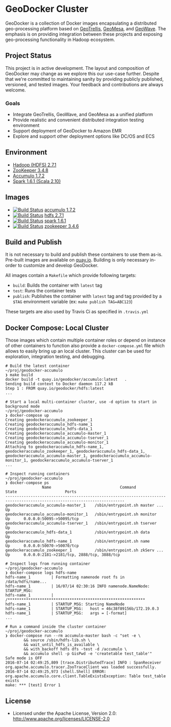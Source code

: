 # GeoDocker Cluster

GeoDocker is a collection of Docker images encapsulating a distributed geo-processing platform based on [GeoTrellis](https://github.com/geotrellis/geotrellis), [GeoMesa](https://github.com/locationtech/geomesa), and [GeoWave](https://github.com/ngageoint/geowave). The emphasis is on providing integration between these projects and exposing geo-processing functionality in Hadoop ecosystem.

## Project Status

This project is in active development. The layout and composition of GeoDocker may change as we explore this our use-case further.
Despite that we're committed to maintaining sanity by providing publicly published, versioned, and tested images. Your feedback and contributions are always welcome.

### Goals
  - Integrate GeoTrellis, GeoWave, and GeoMesa as a unified platform  
  - Provide realistic and convenient distributed integration testing environment
  - Support deployment of GeoDocker to Amazon EMR
  - Explore and support other deployment options like DC/OS and ECS

## Environment

* [Hadoop (HDFS) 2.7.1](https://hadoop.apache.org/)
* [ZooKeeper 3.4.8](https://zookeeper.apache.org/)
* [Accumulo 1.7.2](https://accumulo.apache.org/)
* [Spark 1.6.1 (Scala 2.10)](http://spark.apache.org/)

## Images

* [![Build Status](https://api.travis-ci.org/geodocker/geodocker-accumulo.svg)](http://travis-ci.org/geodocker/geodocker-accumulo) [accumulo 1.7.2](https://github.com/geodocker/geodocker-accumulo)
* [![Build Status](https://api.travis-ci.org/geodocker/geodocker-hdfs.svg)](http://travis-ci.org/geodocker/geodocker-hdfs) [hdfs 2.7.1](https://github.com/geodocker/geodocker-hdfs)
* [![Build Status](https://api.travis-ci.org/geodocker/geodocker-spark.svg)](http://travis-ci.org/geodocker/geodocker-spark) [spark 1.6.1](https://github.com/geodocker/geodocker-spark)
* [![Build Status](https://api.travis-ci.org/geodocker/geodocker-zookeeper.svg)](http://travis-ci.org/geodocker/geodocker-zookeeper) [zookeeper 3.4.6](https://github.com/geodocker/geodocker-zookeeper)

## Build and Publish

It is not necessary to build and publish these containers to use them as-is. Pre-built images are available on [quay.io](https://quay.io/organization/geodocker). Building is only necessary in-order to customize and develop GeoDocker.

All images contain a `Makefile` which provide following targets:
 - `build`: Builds the container with `latest` tag
 - `test`: Runs the container tests
 - `publish`: Publishes the  container with `latest` tag and tag provided by a `$TAG` environment variable (ex: `make publish TAG=ABC123`)

These targets are also used by Travis Ci as specified in `.travis.yml`

## Docker Compose: Local Cluster

Those images which contain multiple container roles or depend on instance of other containers to function also provide a `docker-compose.yml` file which allows to easily bring up an local cluster. This cluster can be used for exploration, integration testing, and debugging.

```console
# Build the latest container
~/proj/geodocker-accumulo
❯ make build
docker build -t quay.io/geodocker/accumulo:latest	.
Sending build context to Docker daemon 117.2 kB
Step 1 : FROM quay.io/geodocker/hdfs:latest
...

# Start a local multi-container cluster, use -d option to start in background mode
~/proj/geodocker-accumulo
❯ docker-compose up
Creating geodockeraccumulo_zookeeper_1
Creating geodockeraccumulo_hdfs-name_1
Creating geodockeraccumulo_hdfs-data_1
Creating geodockeraccumulo_accumulo-master_1
Creating geodockeraccumulo_accumulo-tserver_1
Creating geodockeraccumulo_accumulo-monitor_1
Attaching to geodockeraccumulo_hdfs-name_1, geodockeraccumulo_zookeeper_1, geodockeraccumulo_hdfs-data_1, geodockeraccumulo_accumulo-master_1, geodockeraccumulo_accumulo-monitor_1, geodockeraccumulo_accumulo-tserver_1
...

# Inspect running containers
~/proj/geodocker-accumulo
❯ docker-compose ps
                Name                              Command               State                     Ports
--------------------------------------------------------------------------------------------------------------------------
geodockeraccumulo_accumulo-master_1    /sbin/entrypoint.sh master ...   Up
geodockeraccumulo_accumulo-monitor_1   /sbin/entrypoint.sh monitor      Up      0.0.0.0:50095->50095/tcp
geodockeraccumulo_accumulo-tserver_1   /sbin/entrypoint.sh tserver      Up
geodockeraccumulo_hdfs-data_1          /sbin/entrypoint.sh data         Up
geodockeraccumulo_hdfs-name_1          /sbin/entrypoint.sh name         Up      0.0.0.0:50070->50070/tcp
geodockeraccumulo_zookeeper_1          /sbin/entrypoint.sh zkServ ...   Up      0.0.0.0:2181->2181/tcp, 2888/tcp, 3888/tcp

# Inspect logs from running container
~/proj/geodocker-accumulo
❯ docker-compose logs hdfs-name
hdfs-name_1         | Formatting namenode root fs in /data/hdfs/name...
hdfs-name_1         | 16/07/14 02:30:16 INFO namenode.NameNode: STARTUP_MSG:
hdfs-name_1         | /************************************************************
hdfs-name_1         | STARTUP_MSG: Starting NameNode
hdfs-name_1         | STARTUP_MSG:   host = 46c38f89156b/172.19.0.3
hdfs-name_1         | STARTUP_MSG:   args = [-format]
...

# Run a command inside the cluster container
~/proj/geodocker-accumulo
❯ docker-compose run --rm accumulo-master bash -c "set -e \
		&& source /sbin/hdfs-lib.sh \
		&& wait_until_hdfs_is_available \
		&& with_backoff hdfs dfs -test -d /accumulo \
		&& accumulo shell -p GisPwd -e 'createtable test_table'"
Safe mode is OFF
2016-07-14 02:49:25,809 [trace.DistributedTrace] INFO : SpanReceiver org.apache.accumulo.tracer.ZooTraceClient was loaded successfully.
2016-07-14 02:49:25,973 [shell.Shell] ERROR: org.apache.accumulo.core.client.TableExistsException: Table test_table exists
make: *** [test] Error 1

```

## License

* Licensed under the Apache License, Version 2.0: http://www.apache.org/licenses/LICENSE-2.0
